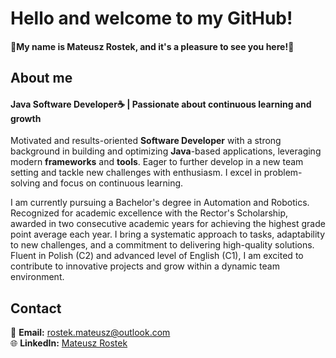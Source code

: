 # Hello and welcome to my GitHub!

#### 👋My name is Mateusz Rostek, and it's a pleasure to see you here!👋  

## About me
#### Java Software Developer☕ | Passionate about continuous learning and growth

Motivated and results-oriented **Software Developer** with a strong background in building and optimizing **Java**-based applications, leveraging modern **frameworks** and **tools**. Eager to further develop in a new team setting and tackle new challenges with enthusiasm. I excel in problem-solving and focus on continuous learning.

I am currently pursuing a Bachelor's degree in Automation and Robotics. Recognized for academic excellence with the Rector's Scholarship, awarded in two consecutive academic years for achieving the highest grade point average each year. I bring a systematic approach to tasks, adaptability to new challenges, and a commitment to delivering high-quality solutions. Fluent in Polish (C2) and advanced level of English (C1), I am excited to contribute to innovative projects and grow within a dynamic team environment.

## Contact
📧 **Email:** rostek.mateusz@outlook.com  
🌐 **LinkedIn:** [Mateusz Rostek](https://www.linkedin.com/in/mateuszrostek/)

